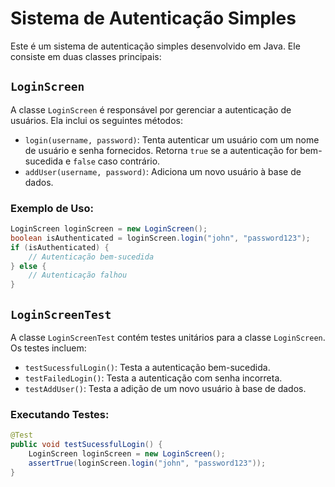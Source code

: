 # Sistema de Autenticação Simples

Este é um sistema de autenticação simples desenvolvido em Java. Ele consiste em duas classes principais:

## `LoginScreen`

A classe `LoginScreen` é responsável por gerenciar a autenticação de usuários. Ela inclui os seguintes métodos:

- `login(username, password)`: Tenta autenticar um usuário com um nome de usuário e senha fornecidos. Retorna `true` se a autenticação for bem-sucedida e `false` caso contrário.
- `addUser(username, password)`: Adiciona um novo usuário à base de dados.

### Exemplo de Uso:

```java
LoginScreen loginScreen = new LoginScreen();
boolean isAuthenticated = loginScreen.login("john", "password123");
if (isAuthenticated) {
    // Autenticação bem-sucedida
} else {
    // Autenticação falhou
}
```

## `LoginScreenTest`

A classe `LoginScreenTest` contém testes unitários para a classe `LoginScreen`. Os testes incluem:

- `testSucessfulLogin()`: Testa a autenticação bem-sucedida.
- `testFailedLogin()`: Testa a autenticação com senha incorreta.
- `testAddUser()`: Testa a adição de um novo usuário à base de dados.

### Executando Testes:

```java
@Test
public void testSucessfulLogin() {
    LoginScreen loginScreen = new LoginScreen();
    assertTrue(loginScreen.login("john", "password123"));
}
